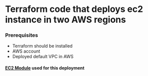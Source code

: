 # Terraform code that deploys ec2 instance in two AWS regions

### Prerequisites
- Terraform should be installed
- AWS account
- Deployed default VPC in AWS
#### [EC2 Module](https://github.com/chavo1/ec2-module) used for this deployment
